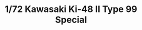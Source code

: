 ---
layout: product
title: "1/72 Kawasaki Ki-48 II Type 99 Special "
price: "TBA" 
desc: "Maketa"
img_path: "/assets/img/HASE 02319.webp"
brand: "Hasegawa"
available: false
special_offer: false
new: false
soon: false
cat: "010000"
subcat: "015700"
subsubcat: "0N/A"
sifra: "HASE 02319"
popular: false
spec: false
---